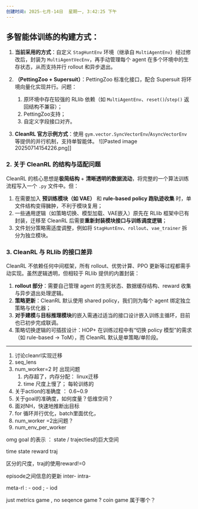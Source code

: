 ```yaml
---
创建时间: 2025-七月-14日  星期一, 3:42:25 下午
---
```


## 多智能体训练的构建方式：
1. **当前采用的方式**：自定义 `StagHuntEnv` 环境（继承自 `MultiAgentEnv`）经过修改后，封装为 `MultiAgentVecEnv`，再手动管理每个 agent 在多个环境中的生存状态，从而支持并行 rollout 和异步退出。

2. **（PettingZoo + Supersuit）**：PettingZoo 标准化接口，配合 Supersuit 将环境向量化实现并行。问题：
	1. 原环境中存在较强的 RLlib 依赖（如 `MultiAgentEnv`、`reset()`/`step()` 返回结构不兼容）；
	2. PettingZoo支持；
	3. 自定义字段接口对齐。

3. **CleanRL 官方示例方式**：使用 `gym.vector.SyncVectorEnv`/`AsyncVectorEnv` 等提供的并行机制，支持单智能体。
![[Pasted image 20250714154226.png]]



### 2. 关于 CleanRL 的结构与适配问题

CleanRL 的核心思想是**极简结构** + **清晰透明的数据流动**，将完整的一个算法训练流程写入一个 `.py` 文件中。但：

1. 在需要加入 **预训练模块（如 VAE）** 和 **rule-based policy 跑轨迹收集** 时，单文件结构变得臃肿，不利于模块复用；
2. 一些通用逻辑（如策略切换、模型加载、VAE嵌入）原先在 RLlib 框架中已有封装，迁移至 CleanRL 后需要**重新封装模块接口与训练调度逻辑**；
3. 文件划分策略需适度调整，例如将 `StagHuntEnv`、`rollout`、`vae_trainer` 拆分为独立模块。


### 3. CleanRL 与 RLlib 的接口差异

CleanRL 不依赖任何中间框架，所有 rollout、优势计算、PPO 更新等过程都需手动实现。虽然逻辑透明，但相较于 RLlib 提供的内置封装：

1. **rollout 部分**：需要自己管理 agent 的生死状态、数据缓存结构、reward 收集与异步退出处理逻辑。
2. **策略更新**：CleanRL 默认使用 shared policy，我们则为每个 agent 绑定独立策略与优化器；
3. **对手建模**与**目标推理模块**的嵌入需通过适当的接口设计嵌入训练主循环，目前也已初步完成联调。
4. 策略切换逻辑的可插拔设计：HOP+ 在训练过程中有“切换 policy 模型”的需求（如 rule-based → ToM），而 CleanRL 默认是单策略/单阶段。



---

1. 讨论cleanrl实现迁移
2. seq_lens
3. num_worker=2 时 出现问题
	1. 内存超了，内存分配： linux迁移
	2. time 尺度上慢了； 每轮训练的         
4. 关于action的准确度 ： 0.6~0.9
5. 关于goal的准确度，如何度量？低维空间？
6. 面对NH，快速地推断出目标
7. for 循环并行优化，batch里面优化，
8. num_worker =2出问题？
9. num_env_per_worker

omg 
goal 的表示 ： state / trajecties的巨大空间

time state reward traj

区分的尺度，traj的使用reward!=0

episode之间信息的更新  inter-    intra-

meta-rl : - ood ;  - iod 

just metrics game , no seqence game ?  coin game 属于哪个？
   
   
